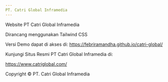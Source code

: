 ```yaml
---
PT. Catri Global Inframedia
---
```


Website PT Catri Global Inframedia

Dirancang menggunakan Tailwind CSS

Versi Demo dapat di akses di:
https://febriramandha.github.io/catri-global/

Kunjungi Situs Resmi PT Catri Global Inframedia di:

https://www.catriglobal.com/

Copyright © PT. Catri Global Inframedia
